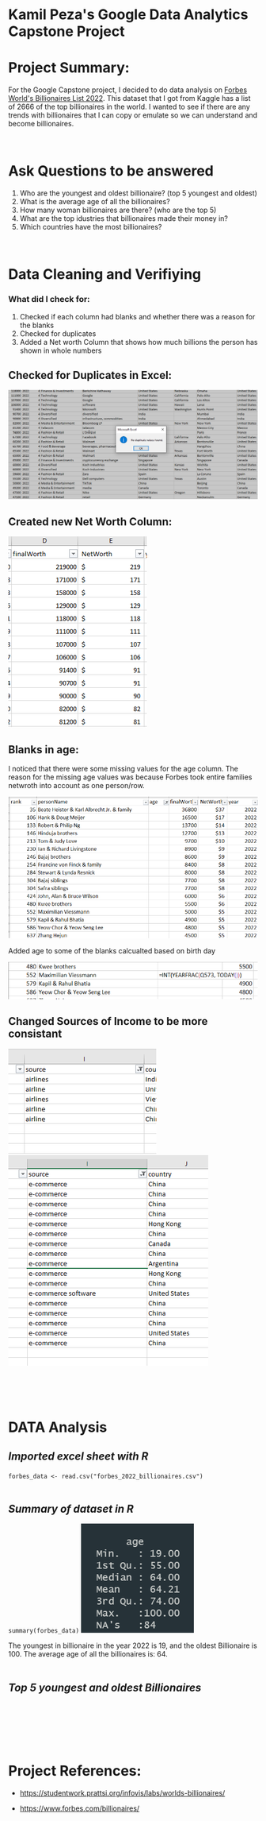 # **Kamil Peza's Google Data Analytics Capstone Project** 

# Project Summary:
For the Google Capstone project, I decided to do data analysis on
[Forbes World's Billionaires List 2022](https://www.kaggle.com/datasets/prasertk/forbes-worlds-billionaires-list-2022). This dataset that I got from Kaggle has a list of 2666 of the top billionaires in the world. I wanted to see if there are any trends with billionaires that I can copy or emulate so we can understand and become billionaires. 

<br>

# Ask Questions to be answered
1. Who are the youngest and oldest billionaire? (top 5 youngest and oldest)
2. What is the average age of all the billionaires?
3. How many woman billionaires are there? (who are the top 5)
4.  What are the top idustries that billionaires made their money in?
5. Which countries have the most billionaires? 

<br>

# Data Cleaning and Verifiying
### What did I check for:
1. Checked if each column had blanks and whether there was a reason for the blanks
2. Checked for duplicates
3. Added a Net worth Column that shows how much billions the person has shown in whole numbers

## Checked for Duplicates in Excel:
![noDuplicates](Images/DataCleaning/NoDuplicateFound.PNG)

## Created new Net Worth Column:
![NetWorth](Images\DataCleaning\NetWorthColumn.PNG)

## Blanks in age:
I noticed that there were some missing values for the age column. The reason for the missing age values was because Forbes took entire families netwroth into account as one person/row.

![BlanksInAge](Images\DataCleaning\FamilyGroupNoAge.PNG)

Added age to some of the blanks calcualted based on birth day

![AgeFormula](Images\DataCleaning\CalcAge.PNG)

## Changed Sources of Income to be more consistant

![airline](Images\DataCleaning\airline-airlines.PNG)
![e-commerce](Images\DataCleaning\e-commerce.PNG)

<br> <br> <br>

# DATA Analysis
## *Imported excel sheet with R*
`
forbes_data <- read.csv("forbes_2022_billionaires.csv")
`
<br> <br>

## *Summary of dataset in R*
`
summary(forbes_data)
`
![alt text](Images\graphs-analysis\age_stats.PNG)

The youngest in billionaire in the year 2022 is 19, and the oldest Billionaire is 100. The average age of all the billionaires is: 64. <br><br> 

## *Top 5 youngest and oldest Billionaires*

<br><br><br>
  
  <br>

# Project References:

  - https://studentwork.prattsi.org/infovis/labs/worlds-billionaires/

- https://www.forbes.com/billionaires/